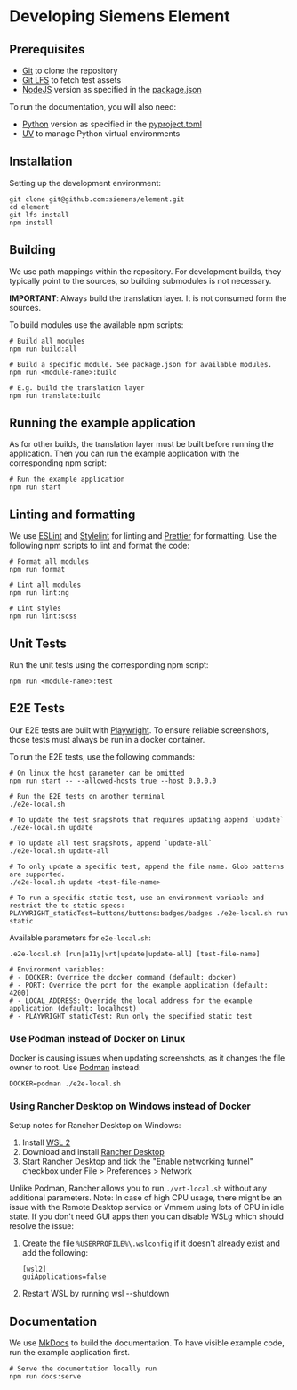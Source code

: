 # Developing Siemens Element

## Prerequisites

- [Git](https://git-scm.com/) to clone the repository
- [Git LFS](https://git-lfs.github.com/) to fetch test assets
- [NodeJS](https://nodejs.org/) version as specified in the [package.json](https://github.com/siemens/element/blob/main/package.json)

To run the documentation, you will also need:

- [Python](https://www.python.org/) version as specified in the [pyproject.toml](https://github.com/siemens/element/blob/main/pyproject.toml)
- [UV](https://uv.readthedocs.io/en/latest/) to manage Python virtual environments

## Installation

Setting up the development environment:

```shell
git clone git@github.com:siemens/element.git
cd element
git lfs install
npm install
```

## Building

We use path mappings within the repository.
For development builds, they typically point to the sources,
so building submodules is not necessary.

**IMPORTANT**: Always build the translation layer. It is not consumed form the sources.

To build modules use the available npm scripts:

```shell
# Build all modules
npm run build:all

# Build a specific module. See package.json for available modules.
npm run <module-name>:build

# E.g. build the translation layer
npm run translate:build
```

## Running the example application

As for other builds, the translation layer must be built before running the application.
Then you can run the example application with the corresponding npm script:

```shell
# Run the example application
npm run start
```

## Linting and formatting

We use [ESLint](https://eslint.org/) and [Stylelint](https://stylelint.io/) for linting and [Prettier](https://prettier.io/) for formatting.
Use the following npm scripts to lint and format the code:

```shell
# Format all modules
npm run format

# Lint all modules
npm run lint:ng

# Lint styles
npm run lint:scss
```

## Unit Tests

Run the unit tests using the corresponding npm script:

```shell
npm run <module-name>:test
```

## E2E Tests

Our E2E tests are built with [Playwright](https://playwright.dev/).
To ensure reliable screenshots, those tests must always be run in a docker container.

To run the E2E tests, use the following commands:

```shell
# On linux the host parameter can be omitted
npm run start -- --allowed-hosts true --host 0.0.0.0

# Run the E2E tests on another terminal
./e2e-local.sh

# To update the test snapshots that requires updating append `update`
./e2e-local.sh update

# To update all test snapshots, append `update-all`
./e2e-local.sh update-all

# To only update a specific test, append the file name. Glob patterns are supported.
./e2e-local.sh update <test-file-name>

# To run a specific static test, use an environment variable and restrict the to static specs:
PLAYWRIGHT_staticTest=buttons/buttons:badges/badges ./e2e-local.sh run static
```

Available parameters for `e2e-local.sh`:

```shell
.e2e-local.sh [run|a11y|vrt|update|update-all] [test-file-name]

# Environment variables:
# - DOCKER: Override the docker command (default: docker)
# - PORT: Override the port for the example application (default: 4200)
# - LOCAL_ADDRESS: Override the local address for the example application (default: localhost)
# - PLAYWRIGHT_staticTest: Run only the specified static test
```

### Use Podman instead of Docker on Linux

Docker is causing issues when updating screenshots, as it changes the file owner to root.
Use [Podman](https://podman.io/) instead:

```shell
DOCKER=podman ./e2e-local.sh
```

### Using Rancher Desktop on Windows instead of Docker

Setup notes for Rancher Desktop on Windows:

1. Install [WSL 2](https://learn.microsoft.com/en-us/windows/wsl/install)
2. Download and install [Rancher Desktop](https://rancherdesktop.io/)
3. Start Rancher Desktop and tick the "Enable networking tunnel" checkbox under File > Preferences > Network

Unlike Podman, Rancher allows you to run `./vrt-local.sh` without any additional
parameters.
Note: In case of high CPU usage, there might be an issue with the Remote
Desktop service or Vmmem using lots of CPU in idle state. If you don't need GUI
apps then you can disable WSLg which should resolve the issue:

1. Create the file `%USERPROFILE%\.wslconfig` if it doesn't already exist and add the following:

   ```
   [wsl2]
   guiApplications=false
   ```

2. Restart WSL by running wsl --shutdown

## Documentation

We use [MkDocs](https://www.mkdocs.org/) to build the documentation.
To have visible example code, run the example application first.

```shell
# Serve the documentation locally run
npm run docs:serve
```

